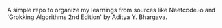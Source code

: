 A simple repo to organize my learnings from sources like Neetcode.io and 'Grokking Algorithms 2nd Edition' by Aditya Y. Bhargava.
